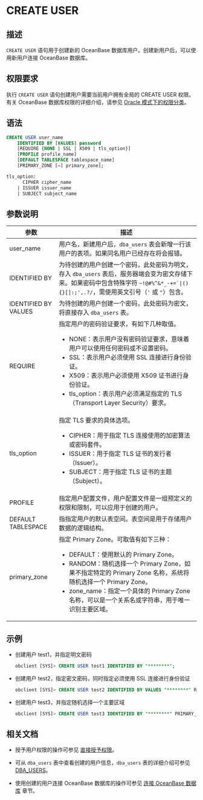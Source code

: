 # CREATE USER

## 描述

`CREATE USER` 语句用于创建新的 OceanBase 数据库用户。创建新用户后，可以使用新用户连接 OceanBase 数据库。

## 权限要求

执行 `CREATE USER` 语句创建用户需要当前用户拥有全局的 CREATE USER 权限。有关 OceanBase 数据库权限的详细介绍，请参见 [Oracle 模式下的权限分类](../../../../../../600.manage/500.security-and-permissions/300.access-control/200.user-and-permission/300.permission-of-oracle-mode/000.permission-classification-of-oracle-mode.md)。

## 语法

```sql
CREATE USER user_name 
    IDENTIFIED BY [VALUES] password 
    [REQUIRE {NONE | SSL | X509 | tls_option}] 
    [PROFILE profile_name] 
    [DEFAULT TABLESPACE tablespace_name] 
    [PRIMARY_ZONE [=] primary_zone];

tls_option:
      CIPHER cipher_name
    | ISSUER issuer_name
    | SUBJECT subject_name
```

## 参数说明

| 参数   | 描述     |
|-------|-----------|
| user_name | 用户名，新建用户后，`dba_users` 表会新增一行该用户的表项。如果同名用户已经存在将会报错。 |
| IDENTIFIED BY | 为待创建的用户创建一个密码，此处密码为明文，存入 `dba_users` 表后，服务器端会变为密文存储下来。如果密码中包含特殊字符 <code>~!@#%^&*_-+=`\|(){}[]:;',.?/</code>，需使用英文引号（<code>'</code> 或 <code>"</code>）包含。 |
| IDENTIFIED BY VALUES | 为待创建的用户创建一个密码，此处密码为密文，将直接存入 `dba_users` 表。 |
| REQUIRE | 指定用户的密码验证要求，有如下几种取值。<ul><li>NONE：表示用户没有密码验证要求，意味着用户可以使用任何密码或不设置密码。</li><li>SSL：表示用户必须使用 SSL 连接进行身份验证。</li><li>X509：表示用户必须使用 X509 证书进行身份验证。</li><li>tls_option：表示用户必须满足指定的 TLS（Transport Layer Security）要求。</li></ul> |
| tls_option | 指定 TLS 要求的具体选项。<ul><li>CIPHER：用于指定 TLS 连接使用的加密算法或密码套件。</li><li>ISSUER：用于指定 TLS 证书的发行者（Issuer）。</li><li>SUBJECT：用于指定 TLS 证书的主题（Subject）。</li></ul> |
| PROFILE | 指定用户配置文件，用户配置文件是一组预定义的权限和限制，可以应用于创建的用户。 |
| DEFAULT TABLESPACE | 指指定用户的默认表空间。表空间是用于存储用户数据的逻辑结构。 |
| primary_zone | 指定 Primary Zone。可取值有如下三种：<ul><li>DEFAULT：使用默认的 Primary Zone。</li><li>RANDOM：随机选择一个 Primary Zone，如果不指定特定的 Primary Zone 名称，系统将随机选择一个 Primary Zone。</li><li>zone_name：指定一个具体的 Primary Zone 名称，可以是一个关系名或字符串，用于唯一识别主要区域。</li></ul> |

## 示例

* 创建用户 test1，并指定明文密码
  
  ```sql
  obclient [SYS]> CREATE USER test1 IDENTIFIED BY "********";
  ```

* 创建用户 test2，指定密文密码，同时指定必须使用 SSL 连接进行身份验证
  
  ```sql
  obclient [SYS]> CREATE USER test2 IDENTIFIED BY VALUES "********" REQUIRE SSL;
  ```

* 创建用户 test3，并指定随机选择一个主要区域
  
  ```sql
  obclient [SYS]> CREATE USER test3 IDENTIFIED BY "********" PRIMARY_ZONE=RANDOM;
  ```

## 相关文档

* 授予用户权限的操作可参见 [直接授予权限](../../../../../../600.manage/500.security-and-permissions/300.access-control/200.user-and-permission/300.permission-of-oracle-mode/200.authority-of-oracle-mode.md)。

* 可从 `dba_users` 表中查看创建的用户信息，`dba_users` 表的详细介绍可参见 [DBA_USERS](../../../../../700.system-views/500.system-view-of-oracle-mode/200.dictionary-view-of-oracle-mode/11800.dba_users-of-oracle-mode.md)。

* 使用创建的用户连接 OceanBase 数据库的操作可参见 [连接 OceanBase 数据库](../../../../../../300.develop/200.application-development-of-oracle-mode/100.connect-to-oceanbase-database-of-oracle-mode/100.connection-methods-overview-of-oracle-mode.md) 章节。
